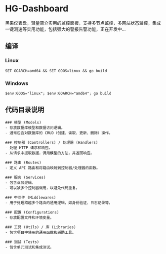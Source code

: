 # HG-Dashboard
黑果仪表盘，轻量简介实用的监控面板，支持多节点监控，多网站状态监控，集成一键测速等实用功能，包括强大的警报告警功能，正在开发中...
## 编译

### Linux
```
SET GOARCH=amd64 && SET GOOS=linux && go build
```

### Windows
```
$env:GOOS="linux"; $env:GOARCH="amd64"; go build
```
## 代码目录说明
```
### 模型 (Models)
- 存放数据库模型和数据访问逻辑。
- 通常包含对数据库的 CRUD（创建、读取、更新、删除）操作。

### 控制器 (Controllers) / 处理器 (Handlers)
- 处理 HTTP 请求和响应。
- 从请求中提取数据，调用模型的方法，并返回响应。

### 路由 (Routes)
- 定义 API 路由和将路由映射到控制器/处理器的函数。

### 服务 (Services)
- 包含业务逻辑。
- 可以被多个控制器调用，以避免代码重复。

### 中间件 (Middlewares)
- 用于处理跨越多个路由的通用逻辑，如身份验证、日志记录等。

### 配置 (Configurations)
- 存放配置文件和环境变量。

### 工具 (Utils) / 库 (Libraries)
- 包含项目中使用的通用函数和辅助工具。

### 测试 (Tests)
- 包含单元测试和集成测试。
```